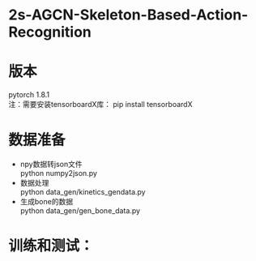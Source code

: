 2s-AGCN-Skeleton-Based-Action-Recognition
==

版本
==
pytorch 1.8.1  <br>
注：需要安装tensorboardX库：    pip install tensorboardX

数据准备
==
* npy数据转json文件  <br>
      python numpy2json.py
* 数据处理  <br>
      python data_gen/kinetics_gendata.py
* 生成bone的数据  <br>
      python data_gen/gen_bone_data.py
 
训练和测试：
==


